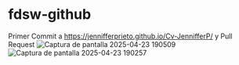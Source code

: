 # fdsw-github

Primer Commit a https://jennifferprieto.github.io/Cv-JennifferP/ y Pull Request
![Captura de pantalla 2025-04-23 190509](https://github.com/user-attachments/assets/2c11506a-8ec8-4d18-bbaf-78e1e1fdc61d)
![Captura de pantalla 2025-04-23 190257](https://github.com/user-attachments/assets/2290a310-0993-45f4-a7a3-41c8a93626a6)
